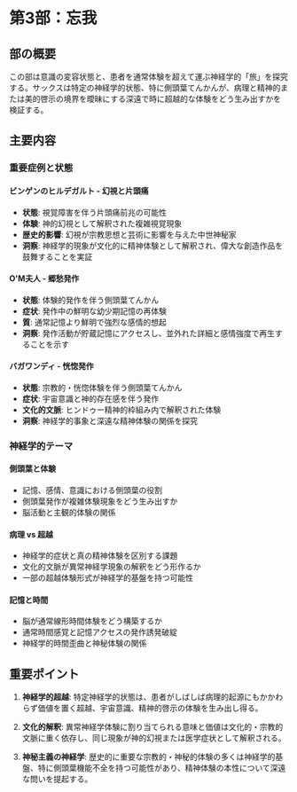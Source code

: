 # 第3部：忘我

## 部の概要
この部は意識の変容状態と、患者を通常体験を超えて運ぶ神経学的「旅」を探究する。サックスは特定の神経学的状態、特に側頭葉てんかんが、病理と精神的または美的啓示の境界を曖昧にする深遠で時に超越的な体験をどう生み出すかを検証する。

## 主要内容

### 重要症例と状態

#### ビンゲンのヒルデガルト - 幻視と片頭痛
- **状態**: 視覚障害を伴う片頭痛前兆の可能性
- **体験**: 神的幻視として解釈された複雑視覚現象
- **歴史的影響**: 幻視が宗教思想と芸術に影響を与えた中世神秘家
- **洞察**: 神経学的現象が文化的に精神体験として解釈され、偉大な創造作品を鼓舞することを実証

#### O'M夫人 - 郷愁発作
- **状態**: 体験的発作を伴う側頭葉てんかん
- **症状**: 発作中の鮮明な幼少期記憶の再体験
- **質**: 通常記憶より鮮明で強烈な感情的想起
- **洞察**: 発作活動が貯蔵記憶にアクセスし、並外れた詳細と感情強度で再生することを示す

#### バガワンディ - 恍惚発作
- **状態**: 宗教的・恍惚体験を伴う側頭葉てんかん
- **症状**: 宇宙意識と神的存在感を伴う発作
- **文化的文脈**: ヒンドゥー精神的枠組み内で解釈された体験
- **洞察**: 神経学的事象と深遠な精神体験の関係を探究

### 神経学的テーマ

#### 側頭葉と体験
- 記憶、感情、意識における側頭葉の役割
- 側頭葉発作が複雑体験現象をどう生み出すか
- 脳活動と主観的体験の関係

#### 病理 vs 超越
- 神経学的症状と真の精神体験を区別する課題
- 文化的文脈が異常神経学現象の解釈をどう形作るか
- 一部の超越体験形式が神経学的基盤を持つ可能性

#### 記憶と時間
- 脳が通常線形時間体験をどう構築するか
- 通常時間感覚と記憶アクセスの発作誘発破綻
- 神経学的時間歪曲と神秘体験の関係

## 重要ポイント

1. **神経学的超越**: 特定神経学的状態は、患者がしばしば病理的起源にもかかわらず価値を置く超越、宇宙意識、精神的啓示の体験を生み出し得る。

2. **文化的解釈**: 異常神経学体験に割り当てられる意味と価値は文化的・宗教的文脈に重く依存し、同じ現象が神的幻視または医学症状として解釈される。

3. **神秘主義の神経学**: 歴史的に重要な宗教的・神秘的体験の多くは神経学的基盤、特に側頭葉機能不全を持つ可能性があり、精神体験の本性について深遠な問いを提起する。